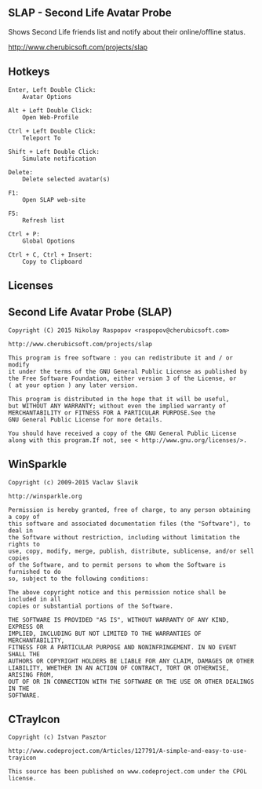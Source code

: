 SLAP - Second Life Avatar Probe
---------------------------------

Shows Second Life friends list and notify about their online/offline status.

http://www.cherubicsoft.com/projects/slap

 Hotkeys
---------

    Enter, Left Double Click:
        Avatar Options
    
    Alt + Left Double Click:
        Open Web-Profile
    
    Ctrl + Left Double Click:
        Teleport To
    
    Shift + Left Double Click:
        Simulate notification
    
    Delete:
        Delete selected avatar(s)
    
    F1:
        Open SLAP web-site
    
    F5:
        Refresh list
    
    Ctrl + P:
        Global Opotions
    
    Ctrl + C, Ctrl + Insert:
        Copy to Clipboard

 Licenses
------------

 Second Life Avatar Probe (SLAP)
---------------------------------

    Copyright (C) 2015 Nikolay Raspopov <raspopov@cherubicsoft.com>
    
    http://www.cherubicsoft.com/projects/slap
    
    This program is free software : you can redistribute it and / or modify
    it under the terms of the GNU General Public License as published by
    the Free Software Foundation, either version 3 of the License, or
    ( at your option ) any later version.
    
    This program is distributed in the hope that it will be useful,
    but WITHOUT ANY WARRANTY; without even the implied warranty of
    MERCHANTABILITY or FITNESS FOR A PARTICULAR PURPOSE.See the
    GNU General Public License for more details.
    
    You should have received a copy of the GNU General Public License
    along with this program.If not, see < http://www.gnu.org/licenses/>.

 WinSparkle
------------

    Copyright (c) 2009-2015 Vaclav Slavik
    
    http://winsparkle.org
    
    Permission is hereby granted, free of charge, to any person obtaining a copy of
    this software and associated documentation files (the "Software"), to deal in
    the Software without restriction, including without limitation the rights to
    use, copy, modify, merge, publish, distribute, sublicense, and/or sell copies
    of the Software, and to permit persons to whom the Software is furnished to do
    so, subject to the following conditions:
    
    The above copyright notice and this permission notice shall be included in all
    copies or substantial portions of the Software.
    
    THE SOFTWARE IS PROVIDED "AS IS", WITHOUT WARRANTY OF ANY KIND, EXPRESS OR
    IMPLIED, INCLUDING BUT NOT LIMITED TO THE WARRANTIES OF MERCHANTABILITY,
    FITNESS FOR A PARTICULAR PURPOSE AND NONINFRINGEMENT. IN NO EVENT SHALL THE
    AUTHORS OR COPYRIGHT HOLDERS BE LIABLE FOR ANY CLAIM, DAMAGES OR OTHER
    LIABILITY, WHETHER IN AN ACTION OF CONTRACT, TORT OR OTHERWISE, ARISING FROM,
    OUT OF OR IN CONNECTION WITH THE SOFTWARE OR THE USE OR OTHER DEALINGS IN THE
    SOFTWARE.

 CTrayIcon
-----------

    Copyright (c) Istvan Pasztor
    
    http://www.codeproject.com/Articles/127791/A-simple-and-easy-to-use-trayicon
    
    This source has been published on www.codeproject.com under the CPOL license.
